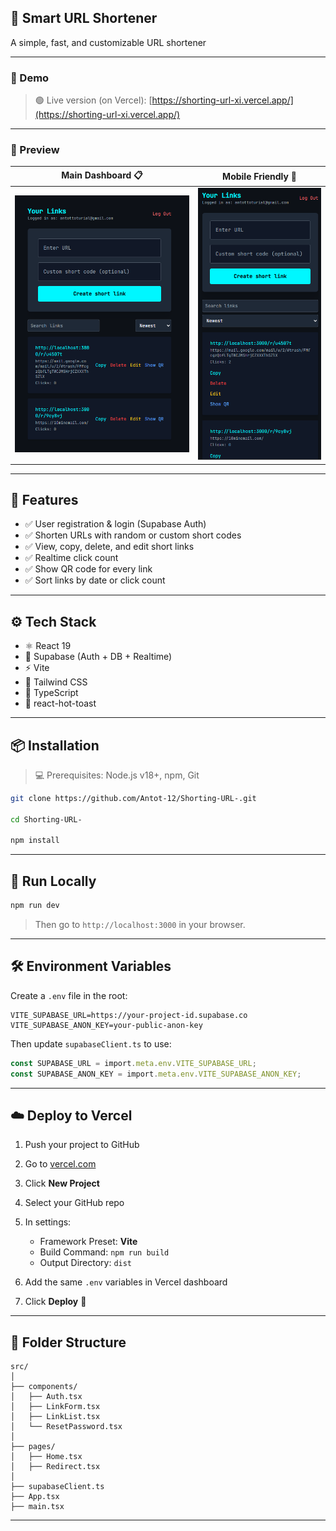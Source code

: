 ## 🔗 Smart URL Shortener

A simple, fast, and customizable URL shortener

---

### 🚀 Demo

> 🟢 Live version (on Vercel):
> [https://shorting-url-xi.vercel.app/](https://shorting-url-xi.vercel.app/)

---

### 📸 Preview

| Main Dashboard 📋                                    | Mobile Friendly 📱                                 |
| ---------------------------------------------------- | -------------------------------------------------- |
| ![Desktop View](./screenshots/dashboard-desktop.png) | ![Mobile View](./screenshots/dashboard-mobile.png) |

---

## 🧰 Features

* ✅ User registration & login (Supabase Auth)
* ✅ Shorten URLs with random or custom short codes
* ✅ View, copy, delete, and edit short links
* ✅ Realtime click count
* ✅ Show QR code for every link
* ✅ Sort links by date or click count

---

## ⚙️ Tech Stack

* ⚛️ React 19
* 🦄 Supabase (Auth + DB + Realtime)
* ⚡ Vite
* 💨 Tailwind CSS
* 🧩 TypeScript
* 🍞 react-hot-toast

---

## 📦 Installation

> 💻 Prerequisites: Node.js v18+, npm, Git

```bash
git clone https://github.com/Antot-12/Shorting-URL-.git

cd Shorting-URL-

npm install
```

---

## 🧪 Run Locally

```bash
npm run dev
```

> Then go to `http://localhost:3000` in your browser.

---

## 🛠️ Environment Variables

Create a `.env` file in the root:

```env
VITE_SUPABASE_URL=https://your-project-id.supabase.co
VITE_SUPABASE_ANON_KEY=your-public-anon-key
```

Then update `supabaseClient.ts` to use:

```ts
const SUPABASE_URL = import.meta.env.VITE_SUPABASE_URL;
const SUPABASE_ANON_KEY = import.meta.env.VITE_SUPABASE_ANON_KEY;
```

---

## ☁️ Deploy to Vercel

1. Push your project to GitHub
2. Go to [vercel.com](https://vercel.com)
3. Click **New Project**
4. Select your GitHub repo
5. In settings:

    * Framework Preset: **Vite**
    * Build Command: `npm run build`
    * Output Directory: `dist`
6. Add the same `.env` variables in Vercel dashboard
7. Click **Deploy** 🎉

---

## 📂 Folder Structure

```
src/
│
├── components/
│   ├── Auth.tsx
│   ├── LinkForm.tsx
│   ├── LinkList.tsx
│   └── ResetPassword.tsx
│
├── pages/
│   ├── Home.tsx
│   ├── Redirect.tsx
│
├── supabaseClient.ts
├── App.tsx
├── main.tsx
```

---
